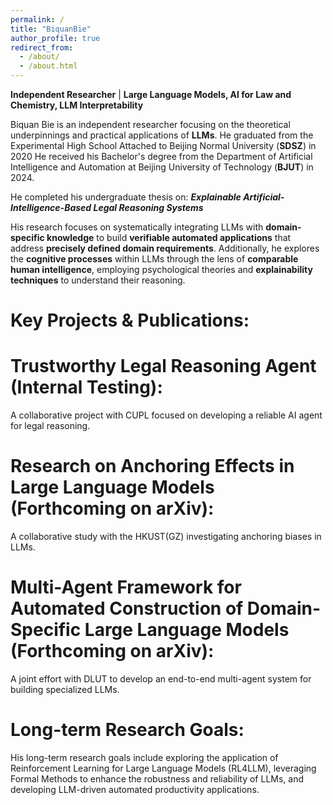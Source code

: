 ```yaml
---
permalink: /
title: "BiquanBie"
author_profile: true
redirect_from: 
  - /about/
  - /about.html
---
```

**Independent Researcher** | **Large Language Models, AI for Law and Chemistry, LLM Interpretability**

Biquan Bie is an independent researcher focusing on the theoretical underpinnings and practical applications of **LLMs**. 
He graduated from the Experimental High School Attached to Beijing Normal University (**SDSZ**) in 2020
He received his Bachelor's degree from the Department of Artificial Intelligence and Automation at Beijing University of Technology (**BJUT**) in 2024.

He completed his undergraduate thesis on: ***Explainable Artificial-Intelligence-Based Legal Reasoning Systems***

His research focuses on systematically integrating LLMs with **domain-specific knowledge** to build **verifiable automated applications** that address **precisely defined domain requirements**. Additionally, he explores the **cognitive processes** within LLMs through the lens of **comparable human intelligence**, employing psychological theories and **explainability techniques** to understand their reasoning.


**Key Projects & Publications:**
=====
Trustworthy Legal Reasoning Agent (Internal Testing): 
====
A collaborative project with CUPL focused on developing a reliable AI agent for legal reasoning.

Research on Anchoring Effects in Large Language Models (Forthcoming on arXiv):
====
A collaborative study with the HKUST(GZ) investigating anchoring biases in LLMs.

Multi-Agent Framework for Automated Construction of Domain-Specific Large Language Models (Forthcoming on arXiv):
===
A joint effort with DLUT to develop an end-to-end multi-agent system for building specialized LLMs.

Long-term Research Goals:
====
His long-term research goals include exploring the application of Reinforcement Learning for Large Language Models (RL4LLM), leveraging Formal Methods to enhance the robustness and reliability of LLMs, and developing LLM-driven automated productivity applications.

